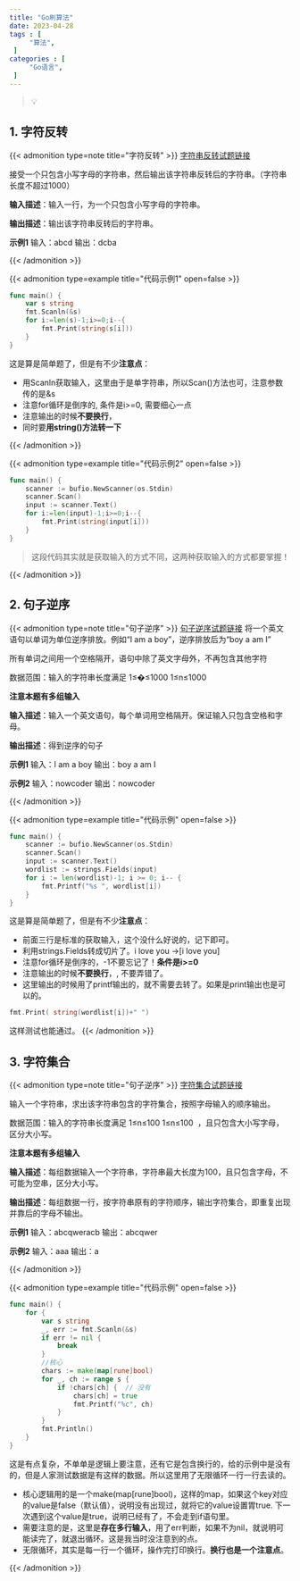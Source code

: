 ```yaml
---
title: "Go刷算法"
date: 2023-04-28
tags : [                                    
     "算法",
 ]
categories : [                              
     "Go语言",
 ]
---
```

>💡 

## 1. 字符反转

{{< admonition type=note title="字符反转"  >}}
[字符串反转试题链接](https://www.nowcoder.com/practice/e45e078701ab4e4cb49393ae30f1bb04?tpId=37&tqId=21235&rp=1&ru=/exam/oj/ta&qru=/exam/oj/ta&sourceUrl=%2Fexam%2Foj%2Fta%3FtpId%3D37&difficulty=undefined&judgeStatus=undefined&tags=&title=)

接受一个只包含小写字母的字符串，然后输出该字符串反转后的字符串。（字符串长度不超过1000）

**输入描述**：输入一行，为一个只包含小写字母的字符串。

**输出描述**：输出该字符串反转后的字符串。

**示例1**  输入：abcd   输出：dcba
 
 
{{< /admonition >}}


{{< admonition type=example title="代码示例1"  open=false  >}}
```go
func main() {
    var s string
    fmt.Scanln(&s)
    for i:=len(s)-1;i>=0;i--{
        fmt.Print(string(s[i]))
    }
}
```

这是算是简单题了，但是有不少**注意点**：
- 用Scanln获取输入，这里由于是单字符串，所以Scan()方法也可，注意参数传的是&s
- 注意for循环是倒序的, 条件是i>=0, 需要细心一点
- 注意输出的时候**不要换行**，
- 同时要**用string()方法转一下**

 {{< /admonition >}}

{{< admonition type=example title="代码示例2"   open=false >}}
```go
func main() {
    scanner := bufio.NewScanner(os.Stdin)
    scanner.Scan()
    input := scanner.Text()
    for i:=len(input)-1;i>=0;i--{
        fmt.Print(string(input[i]))
    }
}
```

> 这段代码其实就是获取输入的方式不同，这两种获取输入的方式都要掌握！

{{< /admonition >}}

## 2. 句子逆序

{{< admonition type=note title="句子逆序"  >}}
[句子逆序试题链接](https://www.nowcoder.com/practice/48b3cb4e3c694d9da5526e6255bb73c3?tpId=37&tqId=21235&rp=1&ru=%2Fexam%2Foj%2Fta&qru=%2Fexam%2Foj%2Fta&sourceUrl=%2Fexam%2Foj%2Fta%3FtpId%3D37&difficulty=undefined&judgeStatus=undefined&tags=&title=)
将一个英文语句以单词为单位逆序排放。例如“I am a boy”，逆序排放后为“boy a am I”

所有单词之间用一个空格隔开，语句中除了英文字母外，不再包含其他字符

数据范围：输入的字符串长度满足 1≤�≤1000 1≤n≤1000   

**注意本题有多组输入**

**输入描述**：输入一个英文语句，每个单词用空格隔开。保证输入只包含空格和字母。

**输出描述**：得到逆序的句子

**示例1**   输入：I am a boy  输出：boy a am I

**示例2**  输入：nowcoder     输出：nowcoder

 {{< /admonition >}}

{{< admonition type=example title="代码示例"  open=false  >}}
```go
func main() {
    scanner := bufio.NewScanner(os.Stdin)
    scanner.Scan()
    input := scanner.Text()
    wordlist := strings.Fields(input)
    for i := len(wordlist)-1; i >= 0; i-- {
        fmt.Printf("%s ", wordlist[i])
    }
}
```

这是算是简单题了，但是有不少**注意点**：
- 前面三行是标准的获取输入，这个没什么好说的，记下即可。
- 利用strings.Fields转成切片了。i love you ->[i love you]
- 注意for循环是倒序的，-1不要忘记了！**条件是i>=0**
- 注意输出的时候**不要换行**，, 不要弄错了。
- 这里输出的时候用了printf输出的，就不需要去转了。如果是print输出也是可以的。
```go
fmt.Print( string(wordlist[i])+" ")
```
这样测试也能通过。
 {{< /admonition >}}


## 3. 字符集合

{{< admonition type=note title="句子逆序"  >}}
[字符集合试题链接](https://www.nowcoder.com/questionTerminal/784efd40ed8e465a84821c8f3970b7b5)

输入一个字符串，求出该字符串包含的字符集合，按照字母输入的顺序输出。

数据范围：输入的字符串长度满足 1≤n≤100 1≤n≤100  ，且只包含大小写字母，区分大小写。  

**注意本题有多组输入**

**输入描述**：每组数据输入一个字符串，字符串最大长度为100，且只包含字母，不可能为空串，区分大小写。

**输出描述**：每组数据一行，按字符串原有的字符顺序，输出字符集合，即重复出现并靠后的字母不输出。

**示例1**   输入：abcqweracb  输出：abcqwer

**示例2**  输入：aaa     输出：a

 {{< /admonition >}}

{{< admonition type=example title="代码示例"  open=false  >}}
```go
func main() {
    for {
        var s string
        _, err := fmt.Scanln(&s)
        if err != nil {
            break
        }
        //核心
        chars := make(map[rune]bool)
        for _, ch := range s {
            if !chars[ch] {  // 没有
                chars[ch] = true
                fmt.Printf("%c", ch)
            }
        }
        fmt.Println()
    }
}
```

这是有点复杂，不单单是逻辑上要注意，还有它是包含换行的，给的示例中是没有的，但是人家测试数据是有这样的数据。所以这里用了无限循环一行一行去读的。
- 核心逻辑用的是一个make(map[rune]bool)，这样的map，如果这个key对应的value是false（默认值），说明没有出现过，就将它的value设置胃true. 下一次遇到这个value是true，说明已经有了，不会走到if语句里。
- 需要注意的是，这里是**存在多行输入**，用了err判断，如果不为nil，就说明可能读完了，就退出循环。这是我当时没注意到的点。
- 无限循环，其实是每一行一个循环，操作完打印换行。**换行也是一个注意点**。

 {{< /admonition >}}

